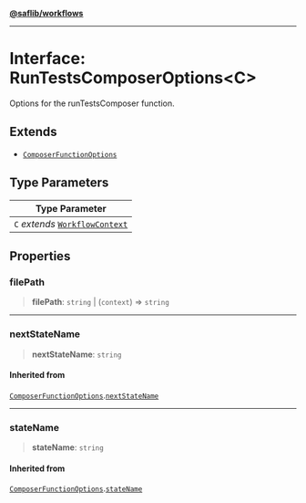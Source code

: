 [**@saflib/workflows**](../index.md)

***

# Interface: RunTestsComposerOptions\<C\>

Options for the runTestsComposer function.

## Extends

- [`ComposerFunctionOptions`](ComposerFunctionOptions.md)

## Type Parameters

| Type Parameter |
| ------ |
| `C` *extends* [`WorkflowContext`](WorkflowContext.md) |

## Properties

### filePath

> **filePath**: `string` \| (`context`) => `string`

***

### nextStateName

> **nextStateName**: `string`

#### Inherited from

[`ComposerFunctionOptions`](ComposerFunctionOptions.md).[`nextStateName`](ComposerFunctionOptions.md#nextstatename)

***

### stateName

> **stateName**: `string`

#### Inherited from

[`ComposerFunctionOptions`](ComposerFunctionOptions.md).[`stateName`](ComposerFunctionOptions.md#statename)
